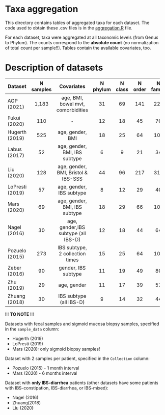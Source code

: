 # Taxa aggregation

This directory contains tables of aggregated taxa for each dataset. The code used to obtain these .csv files is in the [aggregation.R](aggregation.R) file.

For each dataset, taxa were aggregated at all taxonomic levels (from Genus to Phylum). The counts correspond to the **absolute count** (no normalization of total count per sample!!). Tables contain the available covariates, too.


# Description of datasets

|     Dataset    | N samples |               Covariates          | N phylum | N class | N order | N family | N genus |
| -------------- | :-------: | :--------------------------------:| :------: | :-----: | :-----: | :------: | :-----: |
|   AGP (2021)   |  1,183    |age, BMI, bowel mvt, comorbidities |    31    |   69    |  141    |   225    |   619   |
|  Fukui (2020)  |    110    |                  -                |    12    |   18    |   45    |    70    |   210   |
| Hugerth (2019) |    525    |age, gender, BMI                   |    18    |   25    |   64    |   100    |   263   |
|  Labus (2017)  |     52    |age, gender, BMI, IBS subtype      |     6    |    9    |   21    |    34    |    91   |
|   Liu (2020)   |    128    |age, gender, BMI, Bristol & IBS-SSS|    44    |   96    |  217    |   315    |   697   |
|LoPresti (2019) |     57    |age, gender, IBS subtype           |     8    |   12    |   29    |    40    |    90   |
|   Mars (2020)  |     69    |age, gender, BMI, IBS subtype      |    18    |   29    |   66    |   108    |   269   |
|  Nagel (2016)  |     30    |age, gender,IBS subtype (all IBS-D)|    12    |   18    |   44    |    64    |   163   |
| Pozuelo (2015) |    273    |IBS subtype, 2 collection times    |    15    |   25    |   64    |   103    |   308   |
|  Zeber (2016)  |     90    |gender, IBS subtype                |    11    |   19    |   49    |    80    |   236   |
|   Zhu (2019)   |     29    |age, gender                        |    11    |   17    |   39    |    57    |   142   |
| Zhuang (2018)  |     30    |IBS subtype (all IBS-D)            |     9    |   14    |   32    |    44    |   116   |


!!! **TO NOTE** !!!

Datasets with fecal samples and sigmoid mucosa biopsy samples, specified in the `sample_data` column:
- Hugerth (2019)
- LoPresti (2019)
- Mars (2020): only sigmoid biopsy samples!

Dataset with 2 samples per patient, specified in the `Collection` column:
- Pozuelo (2015) - 1 month interval
- Mars (2020) - 6 months interval

Dataset with **only IBS-diarrhea** patients (other datasets have some patients with IBS-constipation, IBS-diarrhea, or IBS-mixed):
- Nagel (2016)
- Zhuang(2018)
- Liu (2020)
